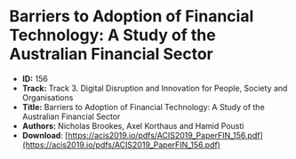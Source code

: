 # Barriers to Adoption of Financial Technology: A Study of the Australian Financial Sector

- **ID:** 156
- **Track:** Track 3. Digital Disruption and Innovation for People, Society and Organisations
- **Title:** Barriers to Adoption of Financial Technology: A Study of the Australian Financial Sector
- **Authors:** Nicholas Brookes, Axel Korthaus and Hamid Pousti
- **Download**: [https://acis2019.io/pdfs/ACIS2019_PaperFIN_156.pdf](https://acis2019.io/pdfs/ACIS2019_PaperFIN_156.pdf)